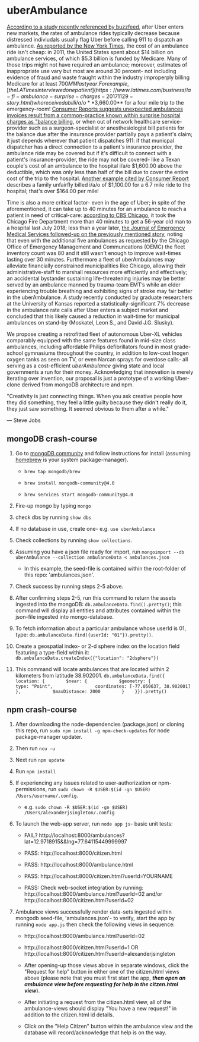 # uberAmbulance

[According to a study recently referenced by buzzfeed](https://www.buzzfeednews.com/article/carolineodonovan/taking-uber-lyft-emergency-room-legal-liabilities), after Uber enters new markets, the rates of ambulance rides typically decrease because distressed indiviudals usually flag Uber before calling 911 to dispatch an ambulance.  [As reported by the New York Times](https://www.nytimes.com/2018/10/01/upshot/uber-lyft-and-the-urgency-of-saving-money-on-ambulances.html), the cost of an ambulance ride isn't cheap: in 2011, the United States spent about $14 billion on ambulance services, of which $5.3 billion is funded by Medicare. Many of those trips might not have required an ambulance; moreover, estimates of inappropriate use vary but most are around 30 percent- not including evidence of fraud and waste fraught within the industry improperply billing Medicare for at least $700 MM last year.  For example, [the LA Times interviewed one patient](https://www.latimes.com/business/la-fi-ambulance-surprise-charges-20171129-story.html) who received a bill i/a/o **$3,660.00** for a four mile trip to the emergency-room!  [Consumer Reports suggests unexpected ambulances invoices result from a common-practice known within surprise hospital charges as "balance billing,](https://www.consumerreports.org/consumerist/164-per-mile-surprise-ambulance-bills-are-a-growing-problem-difficult-to-avoid/) or when out of network healthcare service-provider such as a surgeon-specialist or anesthesiologist bill patients for the balance due after the insurance provider partially pays a patient's claim; it just depends wherever that patient dispatches 911: if that municpal dispatcher has a direct connection to a patient's insurance provider, the ambulance ride may be covered but if it's difficult to connect with a patient's insurance-provider, the ride may not be covered- like a Texan couple's cost of an ambulance to the hospital i/a/o $1,600.00 above the deductible, which was only less than half of the bill due to cover the entire cost of the trip to the hospital.  [Another example cited by Consumer Report](https://www.consumerreports.org/consumerist/164-per-mile-surprise-ambulance-bills-are-a-growing-problem-difficult-to-avoid/) describes a family unfairfly billed i/a/o of $1,100.00 for a 6.7 mile ride to the hospital; that's over $164.00 per mile!

Time is also a more critical factor- even in the age of Uber; in spite of the aforementioned, it can take up to 40 minutes for an ambulance to reach a patient in need of critical-care: [according to CBS Chicago](https://chicago.cbslocal.com/2018/07/30/heart-attack-victim-43-minute-wait-for-ambulance/), it took the Chicago Fire Department more than 40 minutes to get a 56-year old man to a hospital last July 2018; less than a year later, [the Journal of Emergency Medical Services followed-up on the previously mentioned story](https://www.jems.com/articles/news/2019/03/additional-chicago-ambulances-improved-response-time-by-only-four-seconds.html), noting that even with the additional five ambulances as requested by the Chicago Office of Emergency Management and Communcations (OEMC) the fleet inventory count was 80 and it still wasn't enough to improve wait-times lasting over 30 minutes.   Furthermore a fleet of uberAmbulances may alleviate financially constrained municipalities like Chicago, allowing their administrative-staff to marshall resources more efficiently and effectively; an accidental bystander sustaining life-threatening injuries may be better served by an ambulance manned by trauma-team EMT’s while an elder experiencing trouble breathing and exhibiting signs of stroke may fair better in the uberAmbulance.  A study recently conducted by graduate researchers at the University of Kansas reported a statistically-significant 7% decrease in the ambulance rate calls after Uber enters a subject market and concluded that this likely caused a reduction in wait-time for municipal ambulances on stand-by (Moskatel, Leon S., and David J.G. Slusky).
   
We propose creating a retrofitted fleet of autonomous Uber-XL vehicles comparably equipped with the same features found in mid-size class ambulances, including affordable Philips defibrillators found in most grade-school gymnasiums throughout the country, in addition to low-cost Inogen oxygen tanks as seen on TV, or even Narcan sprays for overdose calls- all serving as a cost-efficient *uberAmbulance* giving state and local governments a run for their money.  Acknowledging that innovation is merely iterating over invention, our proposal is just a prototype of a working Uber-clone derived from mongoDB architecture and npm.

"Creativity is just connecting things. When you ask creative people how they did something, they feel a little guilty because they didn't really do it, they just saw something. It seemed obvious to them after a while."

— Steve Jobs


## mongoDB crash-course

1. Go to [mongoDB community](https://docs.mongodb.com/manual/tutorial/install-mongodb-on-os-x) and follow instructions for install (assuming [homebrew](https://brew.sh/) is your system package-manager). 

	* `brew tap mongodb/brew`

	* `brew install mongodb-community@4.0`

	* `brew services start mongodb-community@4.0`

2. Fire-up mongo by typing `mongo`

3. check dbs by running `show dbs`

4. If no database in use, create one- e.g. `use uberAmbulance`

5. Check collections by running `show collections`.

6. Assuming you have a json file ready for import, run `mongoimport --db uberAmbulance --collection ambulanceData < ambulances.json`

	* In this example, the seed-file is contained within the root-folder of this repo: 'ambulances.json'.

7. Check success by running steps 2-5 above.

8. After confirming steps 2-5, run this command to return the assets ingested into the mongoDB: `db.ambulanceData.find().pretty()`; this command will display all entities and attributes contained within the json-file ingested into mongo-database.

9. To fetch information about a particular ambulance whose userId is 01, type: `db.ambulanceData.find({userId: "01"}).pretty()`.

10. Create a geospatial index- or 2-d sphere index on the location field featuring a type-field within it: `db.ambulanceData.createIndex({"location": "2dsphere"})`

11. This command will locate ambulances that are located within 2 kilometers from latitude 38.902001.  `db.ambulanceData.find({    location: {        $near: {            $geometry: {                type: "Point",                coordinates: [-77.050637, 38.902001]            },            $maxDistance: 2000        }    }}).pretty()`



## npm crash-course

1. After downloading the node-dependencies (package.json) or cloning this repo, run `sudo npm install -g npm-check-updates` for node package-manager updater.

2. Then run `ncu -u`

3. Next run `npm update`

4. Run `npm install`

5. If experiencing any issues related to user-authorization or npm-permissions, run `sudo chown -R $USER:$(id -gn $USER) /Users/username/.config`.
	* e.g. `sudo chown -R $USER:$(id -gn $USER) /Users/alexanderjsingleton/.config` 

6. To launch the web-app server, run `node app js`- basic unit tests:

	* FAIL? http://localhost:8000/ambulances?lat=12.9718915&&lng=77.64115449999997

	* PASS: http://localhost:8000/citizen.html

	* PASS: http://localhost:8000/ambulance.html

	* PASS: http://localhost:8000/citizen.html?userId=YOURNAME

	* PASS: Check web-socket integration by running: http://localhost:8000/ambulance.html?userId=02 and/or http://localhost:8000/citizen.html?userId=02

8. Ambulance views successfully render data-sets ingested within mongodb seed-file, 'ambulances.json'- to verify, start the app by running `node app.js` then check the following views in sequence:

	* http://localhost:8000/ambulance.html?userId=02

	* http://localhost:8000/citizen.html?userId=1 OR http://localhost:8000/citizen.html?userId=alexanderjsingleton

	* After opening-up those views above in separate windows, click the "Request for help" button in either one of the citizen.html views above (please note that you must first start the app, ***then open an ambulance view before requesting for help in the citzen.html view***).

	* After initiating a request from the citizen.html view, all of the ambulance-views should display "You have a new request!" in addition to the citizen.html id details.

	* Click on the "Help Citizen" button within the ambulance view and the database will record/acknowledge that help is on the way.




